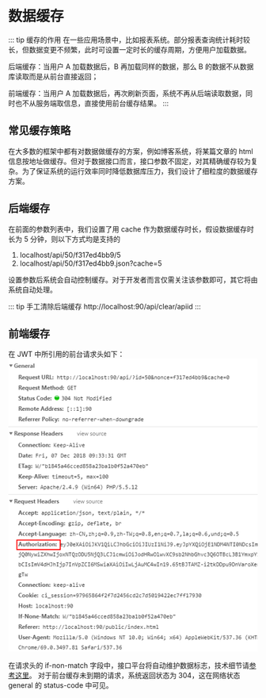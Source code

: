 # 数据缓存

::: tip 缓存的作用
在一些应用场景中，比如报表系统。部分报表查询统计耗时较长，但数据变更不频繁，此时可设置一定时长的缓存周期，方便用户加载数据。

后端缓存：当用户 A 加载数据后，B 再加载同样的数据，那么 B 的数据不从数据库读取而是从前台直接返回；

前端缓存：当用户 A 加载数据后，再次刷新页面，系统不再从后端读取数据，同时也不从服务端取信息，直接使用前台缓存结果。
:::

## 常见缓存策略

在大多数的框架中都有对数据做缓存的方案，例如博客系统，将某篇文章的 html 信息按地址做缓存。但对于数据接口而言，接口参数不固定，对其精确缓存较为复杂。为了保证系统的运行效率同时降低数据库压力，我们设计了细粒度的数据缓存方案。

## 后端缓存

在前面的参数列表中，我们设置了用 cache 作为数据缓存时长，假设数据缓存时长为 5 分钟，则以下方式均是支持的

1. localhost/api/50/f317ed4bb9/5
2. localhost/api/50/f317ed4bb9.json?cache=5

设置参数后系统会自动控制缓存。对于开发者而言仅需关注该参数即可，其它将由系统自动处理。

::: tip 手工清除后端缓存
http://localhost:90/api/clear/apiid
:::

## 前端缓存

在 JWT 中所引用的前台请求头如下：
![img](../guide/img/config_02.png)

在请求头的 if-non-match 字段中，接口平台将自动维护数据标志，技术细节请[参考这里](https://www.mnot.net/cache_docs/#DEFINITION)。
对于前台缓存未到期的请求，系统返回状态为 304，这在网络状态 general 的 status-code 中可见。
